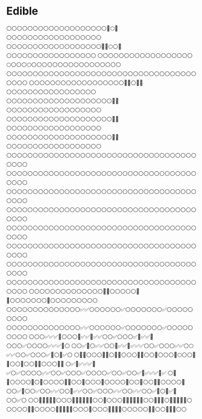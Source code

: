 # Edible
⚪⚪⚪⚪⚪⚪⚪⚪⚪⚪⚪⚪⚪⚪⚪⚪⚪⚪⚪🍐🌕🍐⚪⚪⚪⚪⚪⚪⚪⚪⚪⚪⚪⚪⚪⚪⚪⚪⚪⚪
⚪⚪⚪⚪⚪⚪⚪⚪⚪⚪⚪⚪⚪⚪⚪⚪⚪⚪🌚🍐🌕⚪🍐⚪⚪⚪⚪⚪⚪⚪⚪⚪⚪⚪⚪⚪⚪⚪⚪⚪
⚪⚪⚪⚪⚪⚪⚪⚪⚪⚪⚪⚪⚪⚪⚪⚪⚪⚪🌕⚪⚪⚪🌕⚪⚪⚪⚪⚪⚪⚪⚪⚪⚪⚪⚪⚪⚪⚪⚪⚪
⚪⚪⚪⚪⚪⚪⚪⚪⚪⚪⚪⚪⚪⚪⚪⚪⚪⚪⚪⚪⚪⚪⚪⚪⚪⚪⚪⚪⚪⚪⚪⚪⚪⚪⚪⚪⚪⚪⚪⚪
⚪⚪⚪⚪⚪⚪⚪⚪⚪⚪⚪⚪⚪⚪⚪⚪⚪⚪🌚🍐⚪🌚🌚⚪⚪⚪⚪⚪⚪⚪⚪⚪⚪⚪⚪⚪⚪⚪⚪⚪
⚪⚪⚪⚪⚪⚪⚪⚪⚪⚪⚪⚪⚪⚪⚪⚪⚪⚪⚪⚪🌚🌚⚪⚪⚪⚪⚪⚪⚪⚪⚪⚪⚪⚪⚪⚪⚪⚪⚪⚪
⚪⚪⚪⚪⚪⚪⚪⚪⚪⚪⚪⚪⚪⚪⚪⚪⚪⚪⚪⚪🌚🌚⚪⚪⚪⚪⚪⚪⚪⚪⚪⚪⚪⚪⚪⚪⚪⚪⚪⚪
⚪⚪⚪⚪⚪⚪⚪⚪⚪⚪⚪⚪⚪⚪⚪⚪⚪⚪⚪⚪🌚🌚⚪⚪⚪⚪⚪⚪⚪⚪⚪⚪⚪⚪⚪⚪⚪⚪⚪⚪
⚪⚪⚪⚪⚪⚪⚪⚪⚪⚪⚪⚪⚪⚪⚪⚪⚪⚪⚪⚪⚪⚪⚪⚪⚪⚪⚪⚪⚪⚪⚪⚪⚪⚪⚪⚪⚪⚪⚪⚪
⚪⚪⚪⚪⚪⚪⚪⚪⚪⚪⚪⚪⚪⚪⚪⚪⚪⚪⚪⚪⚪⚪⚪⚪⚪⚪⚪⚪⚪⚪⚪⚪⚪⚪⚪⚪⚪⚪⚪⚪
⚪⚪⚪⚪⚪⚪⚪⚪⚪⚪⚪⚪⚪⚪⚪⚪⚪⚪⚪⚪⚪⚪⚪⚪⚪⚪⚪⚪⚪⚪⚪⚪⚪⚪⚪⚪⚪⚪⚪⚪
⚪⚪⚪⚪⚪⚪⚪⚪⚪⚪⚪⚪⚪⚪⚪⚪⚪⚪⚪⚪⚪⚪⚪⚪⚪⚪⚪⚪⚪⚪⚪⚪⚪⚪⚪⚪⚪⚪⚪⚪
⚪⚪⚪⚪⚪⚪⚪⚪⚪⚪⚪⚪⚪⚪⚪⚪⚪⚪⚪⚪⚪⚪⚪⚪⚪⚪⚪⚪⚪⚪⚪⚪⚪⚪⚪⚪⚪⚪⚪⚪
⚪⚪⚪⚪⚪⚪⚪⚪⚪⚪⚪⚪⚪⚪⚪⚪⚪⚪⚪⚪⚪⚪⚪⚪⚪⚪⚪⚪⚪⚪⚪⚪⚪⚪⚪⚪⚪⚪⚪⚪
⚪⚪⚪⚪⚪⚪⚪⚪⚪⚪⚪⚪⚪⚪⚪⚪⚪⚪⚪⚪⚪⚪⚪⚪⚪⚪⚪⚪⚪⚪⚪⚪⚪⚪⚪⚪⚪⚪⚪⚪
⚪⚪⚪⚪⚪⚪⚪⚪⚪⚪⚪⚪⚪⚪⚪⚪⚪⚪⚪⚪⚪⚪⚪⚪⚪⚪⚪⚪⚪⚪⚪⚪⚪⚪⚪⚪⚪⚪⚪⚪
⚪⚪⚪⚪⚪⚪⚪⚪⚪⚪⚪⚪⚪⚪🌳🌚⚪⚪⚪⚪⚪🌚✅⚪⚪⚪⚪⚪⚪⚪✅⚪⚪⚪⚪⚪⚪⚪⚪⚪
⚪⚪⚪⚪⚪⚪⚪⚪⚪⚪⚪⚪⚪⚪✅✅⚪⚪⚪⚪⚪⚪✅⚪⚪⚪⚪⚪⚪⚪✅⚪⚪⚪⚪⚪⚪⚪⚪⚪
⚪⚪⚪⚪⚪⚪⚪⚪⚪⚪⚪⚪⚪⚪✅✅⚪⚪⚪⚪⚪⚪✅⚪⚪⚪⚪⚪⚪⚪✅⚪⚪⚪⚪⚪⚪⚪⚪⚪
⚪⚪⚪✅✅✅🌚⚪⚪⚪🌳✅✅🌚✅✅⚪⚪✅⚪⚪⚪✅🌚✅✅🌳⚪⚪⚪✅⚪⚪⚪⚪✅✅✅🌚⚪
⚪⚪✅💚⚪✅✅⚪⚪🍐✅✅🍐✅✅✅⚪⚪✅⚪⚪⚪✅✅⚪🌕✅✅⚪⚪✅⚪⚪⚪✅💚⚪🍐✅⚪
⚪🍐🍐⚪⚪⚪✅✅⚪✅🍐⚪⚪⚪✅✅⚪⚪✅⚪⚪⚪✅🌕⚪⚪🍐✅⚪⚪✅⚪⚪✅✅⚪⚪⚪🍐🍐
⚪✅🍐✅✅✅🍐✅⚪✅⚪⚪⚪⚪✅✅⚪⚪✅⚪⚪⚪✅⚪⚪⚪⚪✅⚪⚪✅⚪⚪✅🍐✅✅✅🍐✅
⚪💚✅⚪⚪⚪⚪💚⚪✅⚪⚪⚪⚪✅✅⚪⚪✅⚪⚪⚪✅⚪⚪⚪⚪✅⚪⚪✅⚪⚪🍐🍐⚪⚪⚪⚪💚
⚪⚪✅🌚⚪⚪✅⚪⚪✅✅⚪⚪🌳✅✅⚪⚪✅⚪⚪⚪✅✅⚪⚪✅✅⚪⚪✅🌳⚪🍐✅🌚⚪⚪✅⚪
⚪⚪🍐✅✅✅🍐⚪⚪⚪✅✅✅✅✅🍐⚪⚪✅⚪⚪⚪✅✅✅✅✅💚⚪⚪💚✅✅⚪🍐✅✅✅🍐⚪
⚪⚪⚪⚪🍐🍐⚪⚪⚪⚪🌚💚🍐🍐🍐⚪⚪⚪✅⚪⚪⚪🍐🍐🍐🍐⚪⚪⚪⚪⚪🍐🍐⚪⚪🍐🍐🍐⚪⚪
